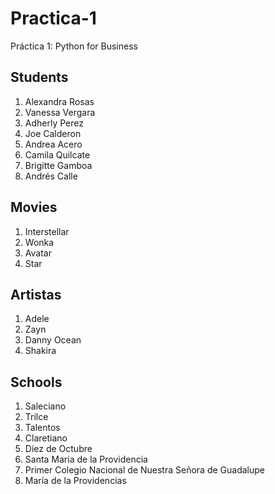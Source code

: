 # Practica-1
Práctica 1: Python for Business

## Students
1. Alexandra Rosas
2. Vanessa Vergara
3. Adherly Perez
4. Joe Calderon
5. Andrea Acero
6. Camila Quilcate
7. Brigitte Gamboa 
8. Andrés Calle

## Movies
1. Interstellar
2. Wonka
3. Avatar
4. Star

## Artistas
1. Adele
2. Zayn
3. Danny Ocean
4. Shakira

## Schools
1. Saleciano
2. Trilce
3. Talentos
4. Claretiano
5. Diez de Octubre
6. Santa Maria de la Providencia
7. Primer Colegio Nacional de Nuestra Señora de Guadalupe
8. María de la Providencias